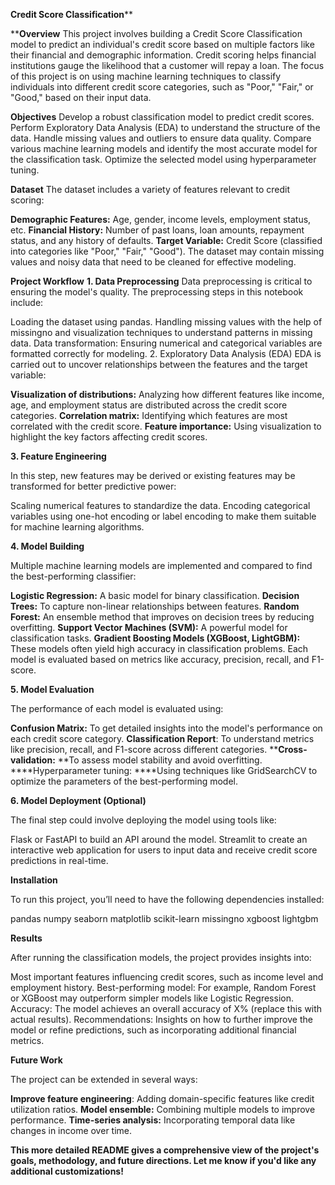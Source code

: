 
**Credit Score Classification****


****Overview**
This project involves building a Credit Score Classification model to predict an individual's credit score based on multiple factors like their financial and demographic information. Credit scoring helps financial institutions gauge the likelihood that a customer will repay a loan. The focus of this project is on using machine learning techniques to classify individuals into different credit score categories, such as "Poor," "Fair," or "Good," based on their input data.

**Objectives**
Develop a robust classification model to predict credit scores.
Perform Exploratory Data Analysis (EDA) to understand the structure of the data.
Handle missing values and outliers to ensure data quality.
Compare various machine learning models and identify the most accurate model for the classification task.
Optimize the selected model using hyperparameter tuning.

**Dataset**
The dataset includes a variety of features relevant to credit scoring:

**Demographic Features:** Age, gender, income levels, employment status, etc.
**Financial History:** Number of past loans, loan amounts, repayment status, and any history of defaults.
**Target Variable:** Credit Score (classified into categories like "Poor," "Fair," "Good").
The dataset may contain missing values and noisy data that need to be cleaned for effective modeling.

**Project Workflow**
**1. Data Preprocessing**
Data preprocessing is critical to ensuring the model's quality. The preprocessing steps in this notebook include:

Loading the dataset using pandas.
Handling missing values with the help of missingno and visualization techniques to understand patterns in missing data.
Data transformation: Ensuring numerical and categorical variables are formatted correctly for modeling.
2. Exploratory Data Analysis (EDA)
EDA is carried out to uncover relationships between the features and the target variable:

**Visualization of distributions:** Analyzing how different features like income, age, and employment status are distributed across the credit score categories.
**Correlation matrix:** Identifying which features are most correlated with the credit score.
**Feature importance:** Using visualization to highlight the key factors affecting credit scores.

**3. Feature Engineering**

In this step, new features may be derived or existing features may be transformed for better predictive power:

Scaling numerical features to standardize the data.
Encoding categorical variables using one-hot encoding or label encoding to make them suitable for machine learning algorithms.

**4. Model Building**

Multiple machine learning models are implemented and compared to find the best-performing classifier:

**Logistic Regression:** A basic model for binary classification.
**Decision Trees:** To capture non-linear relationships between features.
**Random Forest:** An ensemble method that improves on decision trees by reducing overfitting.
**Support Vector Machines (SVM):** A powerful model for classification tasks.
**Gradient Boosting Models (XGBoost, LightGBM):** These models often yield high accuracy in classification problems.
Each model is evaluated based on metrics like accuracy, precision, recall, and F1-score.

**5. Model Evaluation**

The performance of each model is evaluated using:

**Confusion Matrix:** To get detailed insights into the model's performance on each credit score category.
**Classification Report**: To understand metrics like precision, recall, and F1-score across different categories.
****Cross-validation:** **To assess model stability and avoid overfitting.
****Hyperparameter tuning: ****Using techniques like GridSearchCV to optimize the parameters of the best-performing model.

**6. Model Deployment (Optional)**

The final step could involve deploying the model using tools like:

Flask or FastAPI to build an API around the model.
Streamlit to create an interactive web application for users to input data and receive credit score predictions in real-time.

**Installation**

To run this project, you’ll need to have the following dependencies installed:

pandas
numpy
seaborn
matplotlib
scikit-learn
missingno
xgboost
lightgbm

**Results**


After running the classification models, the project provides insights into:

Most important features influencing credit scores, such as income level and employment history.
Best-performing model: For example, Random Forest or XGBoost may outperform simpler models like Logistic Regression.
Accuracy: The model achieves an overall accuracy of X% (replace this with actual results).
Recommendations: Insights on how to further improve the model or refine predictions, such as incorporating additional financial metrics.

**Future Work**

The project can be extended in several ways:

**Improve feature engineering**: Adding domain-specific features like credit utilization ratios.
**Model ensemble:** Combining multiple models to improve performance.
**Time-series analysis:** Incorporating temporal data like changes in income over time.


**This more detailed README gives a comprehensive view of the project's goals, methodology, and future directions. Let me know if you'd like any additional customizations!**
